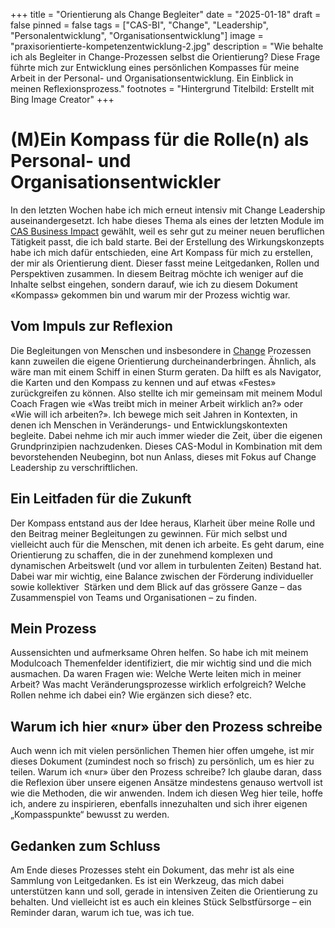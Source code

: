 +++
title = "Orientierung als Change Begleiter"
date = "2025-01-18"
draft = false
pinned = false
tags = ["CAS-BI", "Change", "Leadership", "Personalentwicklung", "Organisationsentwicklung"]
image = "praxisorientierte-kompetenzentwicklung-2.jpg"
description = "Wie behalte ich als Begleiter in Change-Prozessen selbst die Orientierung? Diese Frage führte mich zur Entwicklung eines persönlichen Kompasses für meine Arbeit in der Personal- und Organisationsentwicklung. Ein Einblick in meinen Reflexionsprozess."
footnotes = "Hintergrund Titelbild: Erstellt mit Bing Image Creator"
+++
# **(M)Ein Kompass für die Rolle(n) als Personal- und Organisationsentwickler** 

In den letzten Wochen habe ich mich erneut intensiv mit Change Leadership auseinandergesetzt. Ich habe dieses Thema als eines der letzten Module im [CAS Business Impact](https://www.bensblog.ch/cas_businessimpact_verzeichnis/) gewählt, weil es sehr gut zu meiner neuen beruflichen Tätigkeit passt, die ich bald starte. Bei der Erstellung des Wirkungskonzepts habe ich mich dafür entschieden, eine Art Kompass für mich zu erstellen, der mir als Orientierung dient. Dieser fasst meine Leitgedanken, Rollen und Perspektiven zusammen. In diesem Beitrag möchte ich weniger auf die Inhalte selbst eingehen, sondern darauf, wie ich zu diesem Dokument «Kompass» gekommen bin und warum mir der Prozess wichtig war.

## **Vom Impuls zur Reflexion**

Die Begleitungen von Menschen und insbesondere in [Change](https://www.bensblog.ch/tags/change/) Prozessen kann zuweilen die eigene Orientierung durcheinanderbringen. Ähnlich, als wäre man mit einem Schiff in einen Sturm geraten. Da hilft es als Navigator, die Karten und den Kompass zu kennen und auf etwas «Festes» zurückgreifen zu können. Also stellte ich mir gemeinsam mit meinem Modul Coach Fragen wie «Was treibt mich in meiner Arbeit wirklich an?» oder «Wie will ich arbeiten?». Ich bewege mich seit Jahren in Kontexten, in denen ich Menschen in Veränderungs- und Entwicklungskontexten begleite. Dabei nehme ich mir auch immer wieder die Zeit, über die eigenen Grundprinzipien nachzudenken. Dieses CAS-Modul in Kombination mit dem bevorstehenden Neubeginn, bot nun Anlass, dieses mit Fokus auf Change Leadership zu verschriftlichen. 

## **Ein Leitfaden für die Zukunft**

Der Kompass entstand aus der Idee heraus, Klarheit über meine Rolle und den Beitrag meiner Begleitungen zu gewinnen. Für mich selbst und vielleicht auch für die Menschen, mit denen ich arbeite. Es geht darum, eine Orientierung zu schaffen, die in der zunehmend komplexen und dynamischen Arbeitswelt (und vor allem in turbulenten Zeiten) Bestand hat. Dabei war mir wichtig, eine Balance zwischen der Förderung individueller sowie kollektiver  Stärken und dem Blick auf das grössere Ganze – das Zusammenspiel von Teams und Organisationen – zu finden.

## **Mein Prozess**

Aussensichten und aufmerksame Ohren helfen. So habe ich mit meinem Modulcoach Themenfelder identifiziert, die mir wichtig sind und die mich ausmachen. Da waren Fragen wie: Welche Werte leiten mich in meiner Arbeit? Was macht Veränderungsprozesse wirklich erfolgreich? Welche Rollen nehme ich dabei ein? Wie ergänzen sich diese? etc. 

## **Warum ich hier «nur» über den Prozess schreibe**

Auch wenn ich mit vielen persönlichen Themen hier offen umgehe, ist mir dieses Dokument (zumindest noch so frisch) zu persönlich, um es hier zu teilen. Warum ich «nur» über den Prozess schreibe? Ich glaube daran, dass die Reflexion über unsere eigenen Ansätze mindestens genauso wertvoll ist wie die Methoden, die wir anwenden. Indem ich diesen Weg hier teile, hoffe ich, andere zu inspirieren, ebenfalls innezuhalten und sich ihrer eigenen „Kompasspunkte“ bewusst zu werden.

## **Gedanken zum Schluss**

Am Ende dieses Prozesses steht ein Dokument, das mehr ist als eine Sammlung von Leitgedanken. Es ist ein Werkzeug, das mich dabei unterstützen kann und soll, gerade in intensiven Zeiten die Orientierung zu behalten. Und vielleicht ist es auch ein kleines Stück Selbstfürsorge – ein Reminder daran, warum ich tue, was ich tue.